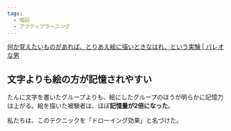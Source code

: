 ```yaml
---
tags:
  - 暗記
  - アクティブラーニング
---
```

[何か覚えたいものがあれば、とりあえ絵に描いときなはれ、という実験 | パレオな男](https://yuchrszk.blogspot.com/2019/02/blog-post_14.html)

## 文字よりも絵の方が記憶されやすい

たんに文字を書いたグループよりも、絵にしたグループのほうが明らかに記憶力は上がる。絵を描いた被験者は、ほぼ**記憶量が2倍になった**。

私たちは、このテクニックを「ドローイング効果」と名づけた。